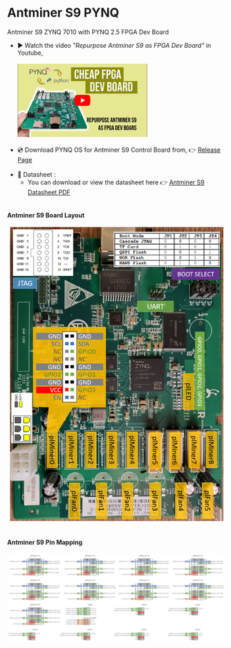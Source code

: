 # Antminer S9 PYNQ
 Antminer S9 ZYNQ 7010 with PYNQ 2.5 FPGA Dev Board
- ▶️ Watch the video *"Repurpose Antminer S9 as FPGA Dev Board"* in Youtube, <br><br> <a href="https://www.youtube.com/watch?v=6u0NJOwvOMA&t=62s" target="_blank"><img src="resource/yt-bg-1.png" width="300" alt="Watch the video"/></a><br><br>
- 💿 Download PYNQ OS for Antminer S9 Control Board from, 👉 <a href="https://github.com/Muhammad-Yunus/Antminer-S9-PYNQ/releases">Release Page</a><br><br>
- 📄 Datasheet :
   - You can download or view the datasheet here 👉 <a href="https://github.com/Muhammad-Yunus/Antminer-S9-PYNQ/blob/main/resource/AntMiner_ControlBoard_XC7010_V1.01%E6%8E%A7%E5%88%B6%E6%9D%BF.pdf">Antminer S9 Datasheet PDF</a><br><br>
#### Antminer S9 Board Layout <br>
<img src="resource/Antminer S9 Pin Mapping.png" width="500px"><br><br>
#### Antminer S9 Pin Mapping <br>
<img src="resource/Antminer S9 - GPIO Pinout.jpg" width="1000px">

